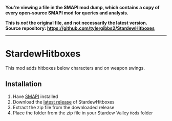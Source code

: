 **You're viewing a file in the SMAPI mod dump, which contains a copy of every open-source SMAPI mod
for queries and analysis.**

**This is _not_ the original file, and not necessarily the latest version.**  
**Source repository: https://github.com/tylergibbs2/StardewHitboxes**

----

# StardewHitboxes

This mod adds hitboxes below characters and on weapon swings.

## Installation

1. Have [SMAPI](https://smapi.io/) installed
2. Download the [latest release](https://github.com/tylergibbs2/StardewHitboxes/releases/latest) of StardewHitboxes
3. Extract the zip file from the downloaded release
4. Place the folder from the zip file in your Stardew Valley `Mods` folder